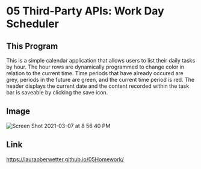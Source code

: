 # 05 Third-Party APIs: Work Day Scheduler

## This Program

This is a simple calendar application that allows users to list their daily tasks by hour. The hour rows are dynamically programmed to change color in relation to the current time. Time periods that have already occured are grey, periods in the future are green, and the current time period is red. The header displays the current date and the content recorded within the task bar is saveable by clicking the save icon.

## Image

![Screen Shot 2021-03-07 at 8 56 40 PM](https://user-images.githubusercontent.com/23666524/110269212-db82e300-7f88-11eb-9583-34eaed1e78c6.png)

## Link

https://lauraoberwetter.github.io/05Homework/
